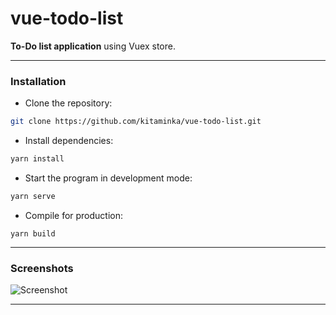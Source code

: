 # vue-todo-list
**To-Do list application** using Vuex store.
___
### Installation
- Clone the repository:
```bash
git clone https://github.com/kitaminka/vue-todo-list.git
```
- Install dependencies:
```bash
yarn install
```
- Start the program in development mode:
```bash
yarn serve
```
- Compile for production:
```
yarn build
```
___
### Screenshots
![Screenshot](https://i.imgur.com/HKd2yaW.png])
___